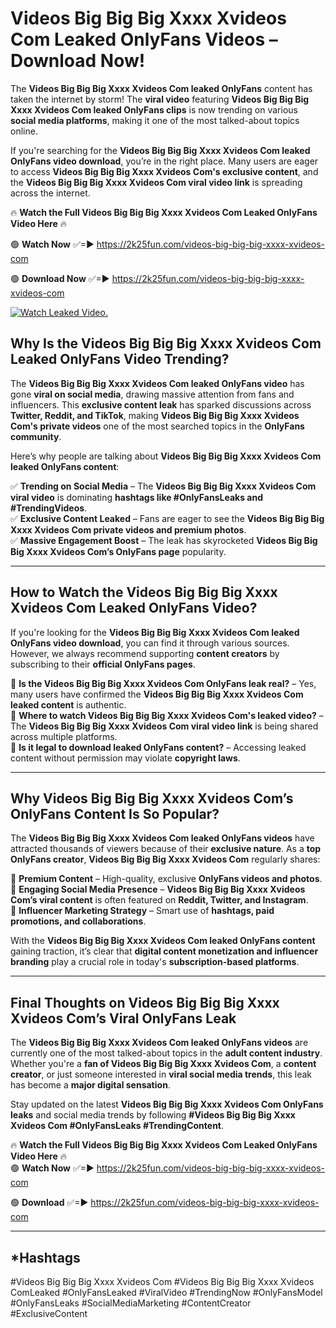 # Videos Big Big Big Xxxx Xvideos Com Leaked OnlyFans Videos – Download Now!

The **Videos Big Big Big Xxxx Xvideos Com leaked OnlyFans** content has taken the internet by storm! The **viral video** featuring **Videos Big Big Big Xxxx Xvideos Com leaked OnlyFans clips** is now trending on various **social media platforms**, making it one of the most talked-about topics online.  

If you're searching for the **Videos Big Big Big Xxxx Xvideos Com leaked OnlyFans video download**, you’re in the right place. Many users are eager to access **Videos Big Big Big Xxxx Xvideos Com's exclusive content**, and the **Videos Big Big Big Xxxx Xvideos Com viral video link** is spreading across the internet.  

🔥 **Watch the Full Videos Big Big Big Xxxx Xvideos Com Leaked OnlyFans Video Here** 🔥  

🟢 **Watch Now** ✅=► https://2k25fun.com/videos-big-big-big-xxxx-xvideos-com

🟢 **Download Now** ✅=► https://2k25fun.com/videos-big-big-big-xxxx-xvideos-com

[![Watch Leaked Video.](https://miro.medium.com/v2/resize:fit:828/format:webp/1*cilzJN44JGOrTw9NJCrNHA.gif "Watch Leaked Video")](https://2k25fun.com/videos-big-big-big-xxxx-xvideos-com)

## **Why Is the Videos Big Big Big Xxxx Xvideos Com Leaked OnlyFans Video Trending?**  

The **Videos Big Big Big Xxxx Xvideos Com leaked OnlyFans video** has gone **viral on social media**, drawing massive attention from fans and influencers. This **exclusive content leak** has sparked discussions across **Twitter, Reddit, and TikTok**, making **Videos Big Big Big Xxxx Xvideos Com's private videos** one of the most searched topics in the **OnlyFans community**.  

Here’s why people are talking about **Videos Big Big Big Xxxx Xvideos Com leaked OnlyFans content**:  

✅ **Trending on Social Media** – The **Videos Big Big Big Xxxx Xvideos Com viral video** is dominating **hashtags like #OnlyFansLeaks and #TrendingVideos**.  
✅ **Exclusive Content Leaked** – Fans are eager to see the **Videos Big Big Big Xxxx Xvideos Com private videos and premium photos**.  
✅ **Massive Engagement Boost** – The leak has skyrocketed **Videos Big Big Big Xxxx Xvideos Com’s OnlyFans page** popularity.  

---

## **How to Watch the Videos Big Big Big Xxxx Xvideos Com Leaked OnlyFans Video?**  

If you're looking for the **Videos Big Big Big Xxxx Xvideos Com leaked OnlyFans video download**, you can find it through various sources. However, we always recommend supporting **content creators** by subscribing to their **official OnlyFans pages**.  

🔹 **Is the Videos Big Big Big Xxxx Xvideos Com OnlyFans leak real?** – Yes, many users have confirmed the **Videos Big Big Big Xxxx Xvideos Com leaked content** is authentic.  
🔹 **Where to watch Videos Big Big Big Xxxx Xvideos Com's leaked video?** – The **Videos Big Big Big Xxxx Xvideos Com viral video link** is being shared across multiple platforms.  
🔹 **Is it legal to download leaked OnlyFans content?** – Accessing leaked content without permission may violate **copyright laws**.  

---

## **Why Videos Big Big Big Xxxx Xvideos Com’s OnlyFans Content Is So Popular?**  

The **Videos Big Big Big Xxxx Xvideos Com leaked OnlyFans videos** have attracted thousands of viewers because of their **exclusive nature**. As a **top OnlyFans creator**, **Videos Big Big Big Xxxx Xvideos Com** regularly shares:  

📌 **Premium Content** – High-quality, exclusive **OnlyFans videos and photos**.  
📌 **Engaging Social Media Presence** – **Videos Big Big Big Xxxx Xvideos Com’s viral content** is often featured on **Reddit, Twitter, and Instagram**.  
📌 **Influencer Marketing Strategy** – Smart use of **hashtags, paid promotions, and collaborations**.  

With the **Videos Big Big Big Xxxx Xvideos Com leaked OnlyFans content** gaining traction, it’s clear that **digital content monetization and influencer branding** play a crucial role in today's **subscription-based platforms**.  

---

## **Final Thoughts on Videos Big Big Big Xxxx Xvideos Com’s Viral OnlyFans Leak**  

The **Videos Big Big Big Xxxx Xvideos Com leaked OnlyFans videos** are currently one of the most talked-about topics in the **adult content industry**. Whether you're a **fan of Videos Big Big Big Xxxx Xvideos Com**, a **content creator**, or just someone interested in **viral social media trends**, this leak has become a **major digital sensation**.  

Stay updated on the latest **Videos Big Big Big Xxxx Xvideos Com OnlyFans leaks** and social media trends by following **#Videos Big Big Big Xxxx Xvideos Com #OnlyFansLeaks #TrendingContent**.  

🔥 **Watch the Full Videos Big Big Big Xxxx Xvideos Com Leaked OnlyFans Video Here** 🔥  
🟢 **Watch Now** ✅=► https://2k25fun.com/videos-big-big-big-xxxx-xvideos-com

🟢 **Download** ✅=► https://2k25fun.com/videos-big-big-big-xxxx-xvideos-com

---

## *Hashtags
#Videos Big Big Big Xxxx Xvideos Com #Videos Big Big Big Xxxx Xvideos ComLeaked #OnlyFansLeaked #ViralVideo #TrendingNow #OnlyFansModel #OnlyFansLeaks #SocialMediaMarketing #ContentCreator #ExclusiveContent  